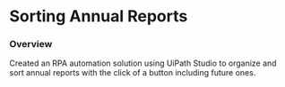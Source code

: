 # Sorting Annual Reports

### Overview

Created an RPA automation solution using UiPath Studio to organize and sort annual 
reports with the click of a button including future ones.

